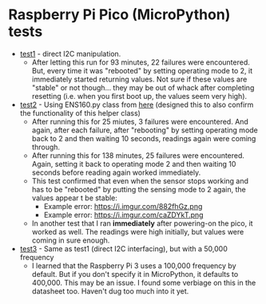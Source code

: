 # Raspberry Pi Pico (MicroPython) tests
- [test1](./test1/) - direct I2C manipulation.
    - After letting this run for 93 minutes, 22 failures were encountered. But, every time it was "rebooted" by setting operating mode to 2, it immediately started returning values. Not sure if these values are "stable" or not though... they may be out of whack after completing resetting (i.e. when you first boot up, the values seem very high).
- [test2](./test2/) - Using ENS160.py class from [here](https://github.com/TimHanewich/MicroPython-Collection/blob/master/ENS160/ENS160.py) (designed this to also confirm the functionality of this helper class)
    - After running this for 25 miutes, 3 failures were encountered. And again, after each failure, after "rebooting" by setting operating mode back to 2 and then waiting 10 seconds, readings again were coming through.
    - After running this for 138 minutes, 25 failures were encountered. Again, setting it back to operating mode 2 and then waiting 10 seconds before reading again worked immediately.
    - This test confirmed that even when the sensor stops working and has to be "rebooted" by putting the sensing mode to 2 again, the values appear t be stable:
        - Example error: https://i.imgur.com/882fhGz.png
        - Example error: https://i.imgur.com/caZDYkT.png
    - In another test that I ran **immediately** after powering-on the pico, it worked as well. The readings were high initially, but values were coming in sure enough.
- [test3](./test3/) - Same as test1 (direct I2C interfacing), but with a 50,000 frequency
    - I learned that the Raspberry Pi 3 uses a 100,000 frequency by default. But if you don't specify it in MicroPython, it defaults to 400,000. This may be an issue. I found some verbiage on this in the datasheet too. Haven't dug too much into it yet.